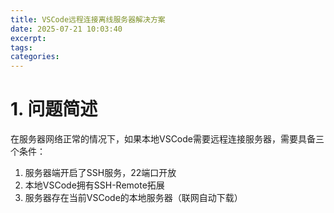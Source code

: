 ```yaml
---
title: VSCode远程连接离线服务器解决方案
date: 2025-07-21 10:03:40
excerpt:
tags:
categories:
---
```


# 1. 问题简述

在服务器网络正常的情况下，如果本地VSCode需要远程连接服务器，需要具备三个条件：

1. 服务器端开启了SSH服务，22端口开放
2. 本地VSCode拥有SSH-Remote拓展
3. 服务器存在当前VSCode的本地服务器（联网自动下载）



